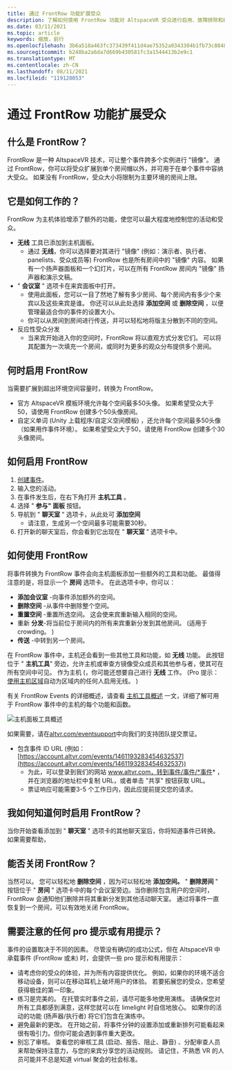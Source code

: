 ```yaml
---
title: 通过 FrontRow 功能扩展受众
description: 了解如何使用 FrontRow 功能对 AltspaceVR 受众进行启用、故障排除和缩放。
ms.date: 03/11/2021
ms.topic: article
keywords: 缩放，前行
ms.openlocfilehash: 3b6a518a463fc373439f411d4ae75352a0343304b1fb73c8848d3bfd5fa19973
ms.sourcegitcommit: b248ba2a6da7d669b430581fc3a1544413b2e9c1
ms.translationtype: MT
ms.contentlocale: zh-CN
ms.lasthandoff: 08/11/2021
ms.locfileid: "119128053"
---
```

# <a name="scaling-your-audiences-with-frontrow-feature"></a>通过 FrontRow 功能扩展受众

## <a name="what-is-frontrow"></a>什么是 FrontRow？

FrontRow 是一种 AltspaceVR 技术，可让整个事件跨多个实例进行 "镜像"。 通过 FrontRow，你可以将受众扩展到单个房间帽以外，并可用于在单个事件中容纳大受众。 如果没有 FrontRow，受众大小将限制为主要环境的房间上限。

## <a name="how-does-it-work"></a>它是如何工作的？

FrontRow 为主机体验增添了额外的功能，使您可以最大程度地控制您的活动和受众。 

* **无线** 工具已添加到主机面板。
    * 通过 **无线**，你可以选择要对其进行 "镜像" (例如：演示者、执行者、panelists、受众成员等) FrontRow 也是所有房间中的 "镜像" 内容。 如果有一个扬声器面板和一个幻灯片，可以在所有 FrontRow 房间内 "镜像" 扬声器和演示文稿。
* " **会议室** " 选项卡在来宾面板中打开。
    * 使用此面板，您可以一目了然地了解有多少房间、每个房间内有多少个来宾以及这些来宾是谁。 你还可以从此处选择 **添加空间** 或 **删除空间** ，以便管理最适合你的事件的设置大小。
    * 你可以从房间到房间进行传送，并可以轻松地将版主分散到不同的空间。
* 反应性受众分发
    * 当来宾开始进入你的空间时，FrontRow 将以直观方式分发它们。 可以将其配置为一次填充一个房间，或同时为更多的观众分布提供多个房间。

## <a name="when-to-enable-frontrow"></a>何时启用 FrontRow

当需要扩展到超出环境空间容量时，转换为 FrontRow。

* 官方 AltspaceVR 模板环境允许每个空间最多50头像。 如果希望受众大于50，请使用 FrontRow 创建多个50头像房间。
* 自定义单词 (Unity 上载程序/自定义空间模板) ，还允许每个空间最多50头像（如果用作事件环境）。 如果希望受众大于50，请使用 FrontRow 创建多个30头像房间。

## <a name="how-to-enable-frontrow"></a>如何启用 FrontRow

1. [创建事件](https://account.altvr.com/events/new)。
2. 输入您的活动。
3. 在事件发生后，在右下角打开 **主机工具** 。
4. 选择 " **参与" 面板** 按钮。
5. 导航到 " **聊天室** " 选项卡，从此处可 **添加空间**
    * 请注意，生成另一个空间最多可能需要30秒。 
6. 打开新的聊天室后，你会看到它出现在 " **聊天室** " 选项卡中。 

## <a name="how-to-use-frontrow"></a>如何使用 FrontRow

将事件转换为 FrontRow 事件会向主机面板添加一些额外的工具和功能。 最值得注意的是，将显示一个 **房间** 选项卡。 在此选项卡中，你可以：

* **添加会议室** -向事件添加额外的空间。 
* **删除空间** -从事件中删除整个空间。
* **重置空间** -重置所选空间。 这会使来宾重新输入相同的空间。
* 重新 **分发**-将当前位于房间内的所有来宾重新分发到其他房间。  (适用于 crowding。 ) 
* **传送** -中转到另一个房间。

在 FrontRow 事件中，主机还会看到一些其他工具和功能，如 **无线** 功能。 此按钮位于 " **主机工具**" 旁边，允许主机或审查方镜像受众成员和其他参与者，使其可在所有空间中可见。 作为主机 (，你可能还想要自己进行 **无线** 工作。  (Pro 提示：[使用主机区域](https://altvr.com/holiday2020/)自动为区域内的任何人启用无线。 ) 

有关 FrontRow Events 的详细概述，请查看 [主机工具概述](../tutorials/host-tools-for-events.md) 一文，详细了解可用于 FrontRow 事件中的主机的每个功能和函数。

![主机面板工具概述](images/scaling-audiences.png)

如果需要，请在[altvr.com/eventsupport](https://help.altvr.com/hc/en-us/requests/new?ticket_form_id=360001833313)中向我们的支持团队提交票证。

* 包含事件 ID URL (例如： [https://account.altvr.com/events/1461193283454632537](https://account.altvr.com/events/1461193283454632537)) 
    * 为此，可以登录到我们的网站 www.altvr.com，转到事件/事件/*事件* ，并在浏览器的地址栏中复制 URL，或者单击 "共享" 按钮获取 URL。
    * 票证响应可能需要3-5 个工作日内，因此应提前提交您的请求。
 
## <a name="how-will-i-know-when-frontrow-is-on"></a>我如何知道何时启用 FrontRow？

当你开始查看添加到 " **聊天室** " 选项卡的其他聊天室后，你将知道事件已转换。如果需要帮助， 
 
## <a name="can-i-turn-off-frontrow"></a>能否关闭 FrontRow？

当然可以。 您可以轻松地 **删除空间** ，因为可以轻松地 **添加空间。** " **删除房间** " 按钮位于 " **房间** " 选项卡中的每个会议室旁边。当你删除包含用户的空间时，FrontRow 会通知他们删除并将其重新分发到其他活动聊天室。 通过将事件一直恢复到一个房间，可以有效地关闭 FrontRow。 
 
## <a name="any-pro-tips-or-helpful-hints-to-be-aware-of"></a>需要注意的任何 pro 提示或有用提示？

事件的设置取决于不同的因素。 尽管没有确切的成功公式，但在 AltspaceVR 中承载事件 (FrontRow 或未) 时，会提供一些 pro 提示和有用提示：
* 请考虑你的受众的体验，并为所有内容提供优化。 例如，如果你的环境不适合移动设备，则可以在移动耳机上破坏用户的体验。 若要拓展您的受众，您希望获得极佳的第一印象。
* 练习是完美的。 在托管实时事件之前，请尽可能多地使用演练。 请确保您对所有工具都感到满意，这样您就可以在 limelight 时自信地放心。 如果你的活动的功能 (扬声器/执行者) 将它们包含在演练中。
* 避免最新的更改。 在开始之前，将事件分钟的设置添加或重新排列可能看起来很有吸引力。但你可能会遇到事件重大更改。 
* 别忘了审核。 查看您的审核工具 (启动、报告、阻止、静音) 、分配审查人员来帮助保持注意力，与您的来宾分享您的活动规则。 请记住，不熟悉 VR 的人员可能并不总是知道 virtual 聚会的社会标准。